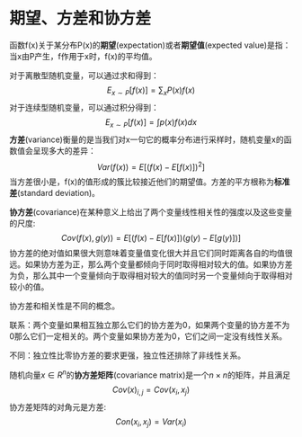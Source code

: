 # 期望、方差和协方差

函数f(x)关于某分布P(x)的**期望**(expectation)或者**期望值**(expected value)是指：当x由P产生，f作用于x时，f(x)的平均值。

对于离散型随机变量，可以通过求和得到：
$$
E_{x\sim P}[f(x)]=\sum_{x}P(x)f(x)
$$
对于连续型随机变量，可以通过积分得到：
$$
E_{x\sim P}[f(x)]=\int p(x)f(x)dx
$$
**方差**(variance)衡量的是当我们对x一句它的概率分布进行采样时，随机变量x的函数值会呈现多大的差异：
$$
Var(f(x))=E[(f(x)-E[f(x)])^2]
$$
当方差很小是，f(x)的值形成的簇比较接近他们的期望值。方差的平方根称为**标准差**(standard deviation)。

**协方差**(covariance)在某种意义上给出了两个变量线性相关性的强度以及这些变量的尺度:
$$
Cov(f(x),g(y))=E[(f(x)-E[f(x)])(g(y)-E[g(y)])]
$$
协方差的绝对值如果很大则意味着变量值变化很大并且它们同时距离各自的均值很远。如果协方差为正，那么两个变量都倾向于同时取得相对较大的值。如果协方差为负，那么其中一个变量倾向于取得相对较大的值同时另一个变量倾向于取得相对较小的值。

协方差和相关性是不同的概念。

联系：两个变量如果相互独立那么它们的协方差为0，如果两个变量的协方差不为0那么它们一定相关的。两个变量如果协方差为0，它们之间一定没有线性关系。

不同：独立性比零协方差的要求更强，独立性还排除了非线性关系。

随机向量$x\in R^n$的**协方差矩阵**(covariance matrix)是一个$n\times n$的矩阵，并且满足
$$
Cov(x)_{i,j}=Cov(x_i,x_j)
$$
协方差矩阵的对角元是方差:
$$
Con(x_i,x_j)=Var(x_i)
$$
